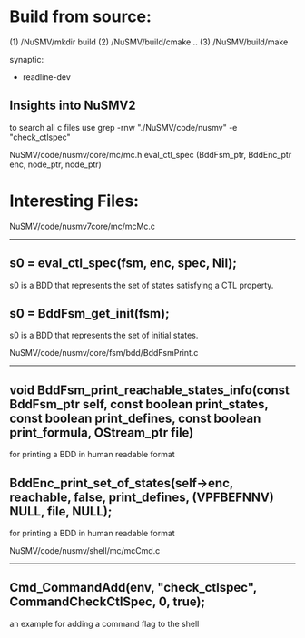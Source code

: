 
Build from source:
==================

(1) /NuSMV/mkdir build
(2) /NuSMV/build/cmake ..
(3) /NuSMV/build/make

synaptic:
 - readline-dev 
 
Insights into NuSMV2
--------------------

to search all c files use
   grep -rnw "./NuSMV/code/nusmv" -e "check_ctlspec"



NuSMV/code/nusmv/core/mc/mc.h
   eval_ctl_spec (BddFsm_ptr, BddEnc_ptr enc, node_ptr, node_ptr)
      
      
      
      
Interesting Files:
==================

NuSMV/code/nusmv7core/mc/mcMc.c
*******************************
s0 = eval_ctl_spec(fsm, enc, spec, Nil);
----------------------------------------
s0 is a BDD that represents the set of states satisfying a CTL property.


s0 = BddFsm_get_init(fsm);
--------------------------
s0 is a BDD that represents the set of initial states.


NuSMV/code/nusmv/core/fsm/bdd/BddFsmPrint.c
*******************************************
void BddFsm_print_reachable_states_info(const BddFsm_ptr self,
                                        const boolean print_states,
                                        const boolean print_defines,
                                        const boolean print_formula,
                                        OStream_ptr file)
--------------------------------------------------------------------
for printing a BDD in human readable format


BddEnc_print_set_of_states(self->enc, reachable, false, print_defines,
                               (VPFBEFNNV) NULL, file, NULL);
----------------------------------------------------------------------
for printing a BDD in human readable format


NuSMV/code/nusmv/shell/mc/mcCmd.c
*********************************
Cmd_CommandAdd(env, "check_ctlspec", CommandCheckCtlSpec, 0, true);
-------------------------------------------------------------------
an example for adding a command flag to the shell






